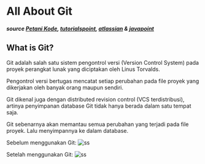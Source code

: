 # All About Git

#### *source [Petani Kode](https://www.petanikode.com/git-untuk-pemula/), [tutorialspoint](https://www.tutorialspoint.com/gitlab/gitlab_git_commands.htm), [atlassian](https://www.atlassian.com/git/glossary) & [javapoint](https://www.javatpoint.com/git)*

## What is Git?
Git adalah salah satu sistem pengontrol versi (Version Control System) pada proyek perangkat lunak yang diciptakan oleh Linus Torvalds.

Pengontrol versi bertugas mencatat setiap perubahan pada file proyek yang dikerjakan oleh banyak orang maupun sendiri.

Git dikenal juga dengan distributed revision control (VCS terdistribusi), artinya penyimpanan database Git tidak hanya berada dalam satu tempat saja.

Git sebenarnya akan memantau semua perubahan yang terjadi pada file proyek. Lalu menyimpannya ke dalam database.

Sebelum menggunakan Git:
![ss](https://www.petanikode.com/img/git/revisi-tanpa-git.png)

Setelah menggunakan Git:
![ss](https://www.petanikode.com/img/git/database-git.png)